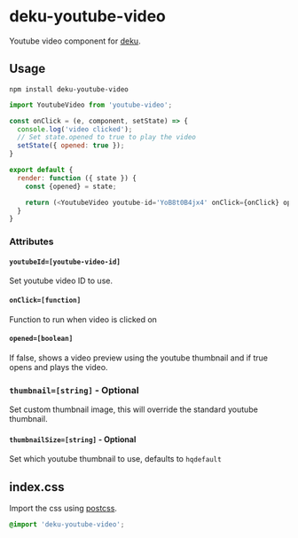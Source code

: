 # deku-youtube-video

Youtube video component for [deku](https://github.com/dekujs/deku).

## Usage

```shell
npm install deku-youtube-video
```

```js
import YoutubeVideo from 'youtube-video';

const onClick = (e, component, setState) => {
  console.log('video clicked');
  // Set state.opened to true to play the video
  setState({ opened: true });
}

export default {
  render: function ({ state }) {
    const {opened} = state;

    return (<YoutubeVideo youtube-id='YoB8t0B4jx4' onClick={onClick} opened={opened} />);
  }
}
```

### Attributes

#### `youtubeId=[youtube-video-id]`
Set youtube video ID to use.

#### `onClick=[function]`
Function to run when video is clicked on

#### `opened=[boolean]`
If false, shows a video preview using the youtube thumbnail and if true opens and plays the video.

### `thumbnail=[string]` - Optional
Set custom thumbnail image, this will override the standard youtube thumbnail.

#### `thumbnailSize=[string]` - Optional
Set which youtube thumbnail to use, defaults to `hqdefault`


## index.css

Import the css using [postcss](https://github.com/postcss/postcss).
```css
@import 'deku-youtube-video';
```
